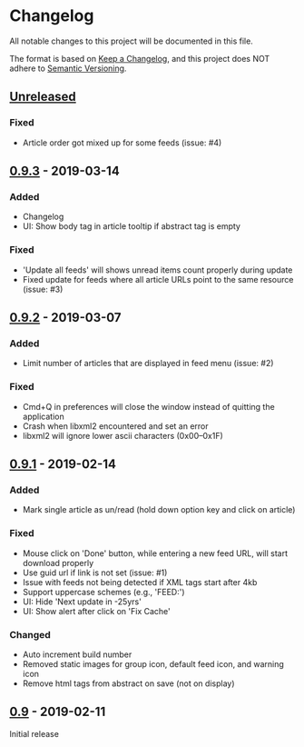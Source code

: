 # Changelog
All notable changes to this project will be documented in this file.

The format is based on [Keep a Changelog](https://keepachangelog.com/en/1.0.0/),
and this project does NOT adhere to [Semantic Versioning](https://semver.org/spec/v2.0.0.html).


## [Unreleased]
### Fixed
- Article order got mixed up for some feeds (issue: #4)


## [0.9.3] - 2019-03-14
### Added
- Changelog
- UI: Show body tag in article tooltip if abstract tag is empty

### Fixed
- 'Update all feeds' will shows unread items count properly during update
- Fixed update for feeds where all article URLs point to the same resource (issue: #3)


## [0.9.2] - 2019-03-07
### Added
- Limit number of articles that are displayed in feed menu (issue: #2)

### Fixed
- Cmd+Q in preferences will close the window instead of quitting the application
- Crash when libxml2 encountered and set an error
- libxml2 will ignore lower ascii characters (0x00–0x1F)


## [0.9.1] - 2019-02-14
### Added
- Mark single article as un/read (hold down option key and click on article)

### Fixed
- Mouse click on 'Done' button, while entering a new feed URL, will start download properly
- Use guid url if link is not set (issue: #1)
- Issue with feeds not being detected if XML tags start after 4kb
- Support uppercase schemes (e.g., 'FEED:')
- UI: Hide 'Next update in -25yrs'
- UI: Show alert after click on 'Fix Cache'

### Changed
- Auto increment build number
- Removed static images for group icon, default feed icon, and warning icon
- Remove html tags from abstract on save (not on display)


## [0.9] - 2019-02-11
Initial release


[Unreleased]: https://github.com/relikd/baRSS/compare/v0.9.3...HEAD
[0.9.3]: https://github.com/relikd/baRSS/compare/v0.9.2...v0.9.3
[0.9.2]: https://github.com/relikd/baRSS/compare/v0.9.1...v0.9.2
[0.9.1]: https://github.com/relikd/baRSS/compare/v0.9...v0.9.1
[0.9]: https://github.com/relikd/baRSS/compare/e1f36514a8aa2d5fb9a575b6eb19adc2ce4a04d9...v0.9
